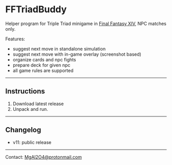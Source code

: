 # FFTriadBuddy
Helper program for Triple Triad minigame in [Final Fantasy XIV](https://www.finalfantasyxiv.com/), NPC matches only.

Features:

* suggest next move in standalone simulation
* suggest next move with in-game overlay (screenshot based)
* organize cards and npc fights
* prepare deck for given npc
* all game rules are supported

----
## Instructions
1. Download latest release
2. Unpack and run. 

----
## Changelog
* v11: public release

----
Contact: MgAl2O4@protonmail.com